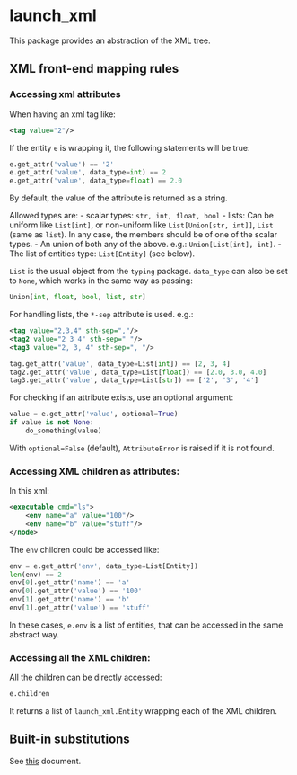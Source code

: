# launch_xml

This package provides an abstraction of the XML tree.

## XML front-end mapping rules

### Accessing xml attributes

When having an xml tag like:

```xml
<tag value="2"/>
```

If the entity `e` is wrapping it, the following statements will be true:
```python
e.get_attr('value') == '2'
e.get_attr('value', data_type=int) == 2
e.get_attr('value', data_type=float) == 2.0
```

By default, the value of the attribute is returned as a string.

Allowed types are:
    - scalar types: `str, int, float, bool`
    - lists: Can be uniform like `List[int]`, or non-uniform like `List[Union[str, int]]`, `List` (same as `list`).
        In any case, the members should be of one of the scalar types.
    - An union of both any of the above. e.g.: `Union[List[int], int]`.
    - The list of entities type: `List[Entity]` (see below).

`List` is the usual object from the `typing` package.
`data_type` can also be set to `None`, which works in the same way as passing:

```python
Union[int, float, bool, list, str]
```

For handling lists, the `*-sep` attribute is used. e.g.:

```xml
<tag value="2,3,4" sth-sep=","/>
<tag2 value="2 3 4" sth-sep=" "/>
<tag3 value="2, 3, 4" sth-sep=", "/>
```

```python
tag.get_attr('value', data_type=List[int]) == [2, 3, 4]
tag2.get_attr('value', data_type=List[float]) == [2.0, 3.0, 4.0]
tag3.get_attr('value', data_type=List[str]) == ['2', '3', '4']
```

For checking if an attribute exists, use an optional argument:

```python
value = e.get_attr('value', optional=True)
if value is not None:
    do_something(value)
```

With `optional=False` (default), `AttributeError` is raised if it is not found.

### Accessing XML children as attributes:

In this xml:

```xml
<executable cmd="ls">
    <env name="a" value="100"/>
    <env name="b" value="stuff"/>
</node>
```

The `env` children could be accessed like:

```python
env = e.get_attr('env', data_type=List[Entity])
len(env) == 2
env[0].get_attr('name') == 'a'
env[0].get_attr('value') == '100'
env[1].get_attr('name') == 'b'
env[1].get_attr('value') == 'stuff'
```

In these cases, `e.env` is a list of entities, that can be accessed in the same abstract way.

### Accessing all the XML children:

All the children can be directly accessed:

```python
e.children
```

It returns a list of `launch_xml.Entity` wrapping each of the XML children.

## Built-in substitutions

See [this](https://github.com/ros2/design/blob/d3a35d7ea201721892993e85e28a5a223cdaa001/articles/151_roslaunch_xml.md) document.
